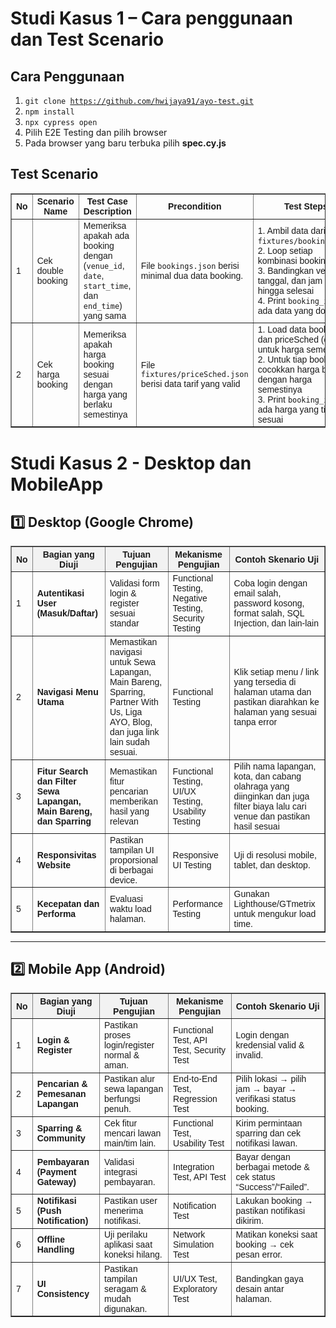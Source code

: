 
# Studi Kasus 1 – Cara penggunaan dan Test Scenario

## Cara Penggunaan

1. <code>git clone https://github.com/hwijaya91/ayo-test.git</code>
2. <code>npm install</code>
3. <code>npx cypress open</code>
4. Pilih E2E Testing dan pilih browser
5. Pada browser yang baru terbuka pilih <b>spec.cy.js</b>



## Test Scenario

<table border="1" cellspacing="0" cellpadding="6" style="border-collapse: collapse; width: 100%; font-family: Arial, sans-serif; font-size: 14px;">
  <thead>
    <tr>
      <th>No</th>
      <th>Scenario Name</th>
      <th>Test Case Description</th>
      <th>Precondition</th>
      <th>Test Steps</th>
      <th>Expected Result</th>
    </tr>
  </thead>
  <tbody>
    <tr>
      <td>1</td>
      <td>Cek double booking</td>
      <td>Memeriksa apakah ada booking dengan (<code>venue_id</code>, <code>date</code>, <code>start_time</code>, dan <code>end_time</code>) yang sama</td>
      <td>File <code>bookings.json</code> berisi minimal dua data booking.</td>
      <td>
        1. Ambil data dari <code>fixtures/booking.json</code>.<br>
        2. Loop setiap kombinasi booking<br>
        3. Bandingkan venue, tanggal, dan jam mulai hingga selesai<br>
        4. Print <code>booking_id</code> jika ada data yang double
      </td>
      <td>Tidak ditemukan double booking dengan (<code>venue_id</code>, <code>date</code>, <code>start_time</code>, dan <code>end_time</code>) yang sama</td>
    </tr>
    <tr>
      <td>2</td>
      <td>Cek harga booking</td>
      <td>Memeriksa apakah harga booking sesuai dengan harga yang berlaku semestinya</td>
      <td>File <code>fixtures/priceSched.json</code> berisi data tarif yang valid</td>
      <td>
        1. Load data booking dan priceSched (data untuk harga semestinya)<br>
        2. Untuk tiap booking, cocokkan harga booking dengan harga semestinya<br>
        3. Print <code>booking_id</code> jika ada harga yang tidak sesuai
      </td>
      <td>Harga booking sesuai dengan harga pada data <code>priceSched.json</code></td>
    </tr>
    </tbody>
</table>




# Studi Kasus 2 - Desktop dan MobileApp

## 1️⃣ Desktop (Google Chrome)

<table border="1" cellspacing="0" cellpadding="6" style="border-collapse: collapse; width: 100%; font-family: Arial, sans-serif; font-size: 14px;">
  <thead style="background-color: #f2f2f2;">
    <tr>
      <th>No</th>
      <th>Bagian yang Diuji</th>
      <th>Tujuan Pengujian</th>
      <th>Mekanisme Pengujian</th>
      <th>Contoh Skenario Uji</th>
    </tr>
  </thead>
  <tbody>
    <tr>
      <td>1</td>
      <td><b>Autentikasi User (Masuk/Daftar)</b></td>
      <td>Validasi form login & register sesuai standar </td>
      <td>Functional Testing, Negative Testing, Security Testing</td>
      <td>Coba login dengan email salah, password kosong, format salah, SQL Injection, dan lain-lain</td>
    </tr>
    <tr>
      <td>2</td>
      <td><b>Navigasi Menu Utama</b></td>
      <td>Memastikan navigasi untuk Sewa Lapangan, Main Bareng, Sparring, Partner With Us, Liga AYO, Blog, dan juga link lain sudah sesuai.</td>
      <td>Functional Testing</td>
      <td>Klik setiap menu / link yang tersedia di halaman utama dan pastikan diarahkan ke halaman yang sesuai tanpa error</td>
    </tr>
    <tr>
      <td>3</td>
      <td><b>Fitur Search dan Filter Sewa Lapangan, Main Bareng, dan Sparring</b></td>
      <td>Memastikan fitur pencarian memberikan hasil yang relevan</td>
      <td>Functional Testing, UI/UX Testing, Usability Testing</td>
      <td>Pilih nama lapangan, kota, dan cabang olahraga yang diinginkan dan juga filter biaya lalu cari venue dan pastikan hasil sesuai</td>
    </tr>
    <tr>
      <td>4</td>
      <td><b>Responsivitas Website</b></td>
      <td>Pastikan tampilan UI proporsional di berbagai device.</td>
      <td>Responsive UI Testing</td>
      <td>Uji di resolusi mobile, tablet, dan desktop.</td>
    </tr>
    <tr>
      <td>5</td>
      <td><b>Kecepatan dan Performa</b></td>
      <td>Evaluasi waktu load halaman.</td>
      <td>Performance Testing</td>
      <td>Gunakan Lighthouse/GTmetrix untuk mengukur load time.</td>
    </tr>
  </tbody>
</table>

---

## 2️⃣ Mobile App (Android)

<table border="1" cellspacing="0" cellpadding="6" style="border-collapse: collapse; width: 100%; font-family: Arial, sans-serif; font-size: 14px;">
  <thead style="background-color: #f2f2f2;">
    <tr>
      <th>No</th>
      <th>Bagian yang Diuji</th>
      <th>Tujuan Pengujian</th>
      <th>Mekanisme Pengujian</th>
      <th>Contoh Skenario Uji</th>
    </tr>
  </thead>
  <tbody>
    <tr>
      <td>1</td>
      <td><b>Login & Register</b></td>
      <td>Pastikan proses login/register normal & aman.</td>
      <td>Functional Test, API Test, Security Test</td>
      <td>Login dengan kredensial valid & invalid.</td>
    </tr>
    <tr>
      <td>2</td>
      <td><b>Pencarian & Pemesanan Lapangan</b></td>
      <td>Pastikan alur sewa lapangan berfungsi penuh.</td>
      <td>End-to-End Test, Regression Test</td>
      <td>Pilih lokasi → pilih jam → bayar → verifikasi status booking.</td>
    </tr>
    <tr>
      <td>3</td>
      <td><b>Sparring & Community</b></td>
      <td>Cek fitur mencari lawan main/tim lain.</td>
      <td>Functional Test, Usability Test</td>
      <td>Kirim permintaan sparring dan cek notifikasi lawan.</td>
    </tr>
    <tr>
      <td>4</td>
      <td><b>Pembayaran (Payment Gateway)</b></td>
      <td>Validasi integrasi pembayaran.</td>
      <td>Integration Test, API Test</td>
      <td>Bayar dengan berbagai metode & cek status “Success”/“Failed”.</td>
    </tr>
    <tr>
      <td>5</td>
      <td><b>Notifikasi (Push Notification)</b></td>
      <td>Pastikan user menerima notifikasi.</td>
      <td>Notification Test</td>
      <td>Lakukan booking → pastikan notifikasi dikirim.</td>
    </tr>
    <tr>
      <td>6</td>
      <td><b>Offline Handling</b></td>
      <td>Uji perilaku aplikasi saat koneksi hilang.</td>
      <td>Network Simulation Test</td>
      <td>Matikan koneksi saat booking → cek pesan error.</td>
    </tr>
    <tr>
      <td>7</td>
      <td><b>UI Consistency</b></td>
      <td>Pastikan tampilan seragam & mudah digunakan.</td>
      <td>UI/UX Test, Exploratory Test</td>
      <td>Bandingkan gaya desain antar halaman.</td>
    </tr>
  </tbody>
</table>

